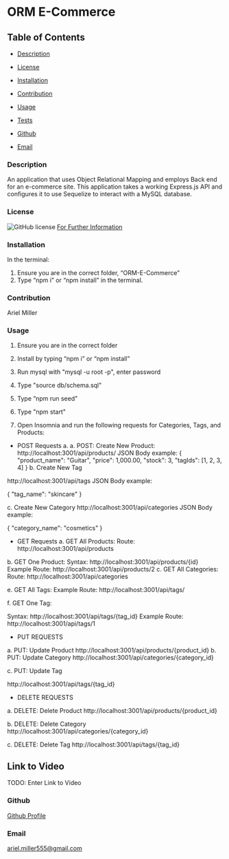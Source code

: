 # ORM E-Commerce 

  ## Table of Contents

  * [Description](#description)

  * [License](#license)

  * [Installation](#installation)

  * [Contribution](#contribution)

  * [Usage](#usage)

  * [Tests](#tests)

  * [Github](#github)

  * [Email](#email)

  ### Description 
 An application that uses Object Relational Mapping and employs Back end for an e-commerce site. This application takes a working Express.js API and configures it to use Sequelize to interact with a MySQL database.


  ### License 
  ![GitHub license](https://img.shields.io/badge/license-MIT-turquoise.svg)
[For Further Information]( https://shields.io/category/license)

  ### Installation

  In the terminal: 
 1. Ensure you are in the correct folder, “ORM-E-Commerce” 
 2. Type “npm i” or “npm install” in the terminal.
  ### Contribution
  Ariel Miller 

  ### Usage
1. Ensure you are in the correct folder
1. Install by typing “npm i” or “npm install”

2. Run mysql with "mysql -u root -p", enter password
3. Type "source db/schema.sql"
4. Type “npm run seed" 
5. Type "npm start"

3. Open Insomnia and run the following requests for Categories, Tags, and Products:

- POST Requests
a. a.	POST: Create New Product:  http://localhost:3001/api/products/
JSON Body example: {
      "product_name": "Guitar",
      "price": 1,000.00,
      "stock": 3,
      "tagIds": [1, 2, 3, 4]
    }
b. Create New Tag

http://localhost:3001/api/tags
JSON Body example:

{
	"tag_name": "skincare"
}

c. Create New Category
 http://localhost:3001/api/categories 
JSON Body example:

{
	"category_name": "cosmetics"
}

- GET Requests
a.	GET All Products: 
Route: http://localhost:3001/api/products 

b.	GET One Product:
Syntax: http://localhost:3001/api/products/{id} 
Example Route: http://localhost:3001/api/products/2 
c.	GET All Categories:
Route:
http://localhost:3001/api/categories 

 

e.	GET All Tags:
Example Route: http://localhost:3001/api/tags/    

f.	GET One Tag:

Syntax: http://localhost:3001/api/tags/{tag_id}
Example Route: http://localhost:3001/api/tags/1 

- PUT REQUESTS

a.	PUT: Update Product
http://localhost:3001/api/products/{product_id}
b.	PUT: Update Category
http://localhost:3001/api/categories/{category_id}

c.	PUT: Update Tag 

http://localhost:3001/api/tags/{tag_id}


- DELETE REQUESTS


a.	DELETE: Delete Product
http://localhost:3001/api/products/{product_id}

b.	DELETE: Delete Category
http://localhost:3001/api/categories/{category_id}

c.	DELETE: Delete Tag 
http://localhost:3001/api/tags/{tag_id}





## Link to Video 
TODO: Enter Link to Video
  ### Github
[Github Profile](https://github.com/amiller0806)

  ### Email
ariel.miller555@gmail.com
